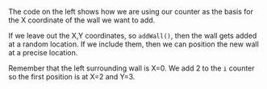 The code on the left shows how we are using our counter as the basis for the X coordinate of the wall we want to add.

If we leave out the X,Y coordinates, so `addWall()`, then the wall gets added at a random location. If we include them, then we can position the new wall at a precise location.

Remember that the left surrounding wall is X=0. We add 2 to the `i` counter so the first position is at X=2 and Y=3.

